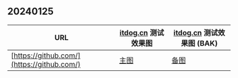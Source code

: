 ## 20240125

| URL                                          | [itdog.cn](https://www.itdog.cn/http/) 测试效果图          | [itdog.cn](https://www.itdog.cn/http/) 测试效果图 (BAK)    |
|----------------------------------------------|------------------------------------------------------------|------------------------------------------------------------|
| [https://github.com/](https://github.com/)  | [主图](https://pic1.58cdn.com.cn/nowater/webim/big/n_v21c493e24ba084413aa4e0723feccf8ff.jpg) | [备图](https://i0.wp.com/pic1.58cdn.com.cn/nowater/webim/big/n_v21c493e24ba084413aa4e0723feccf8ff.jpg) |
